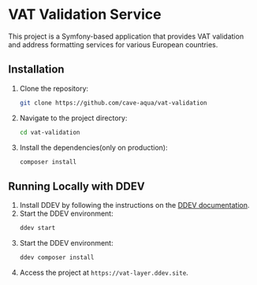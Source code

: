 # VAT Validation Service

This project is a Symfony-based application that provides VAT validation and address formatting services for various European countries.

## Installation

1. Clone the repository:
    ```sh
    git clone https://github.com/cave-aqua/vat-validation
    ```
2. Navigate to the project directory:
    ```sh
    cd vat-validation
    ```
3. Install the dependencies(only on production):
    ```sh
    composer install
    ```

## Running Locally with DDEV

1. Install DDEV by following the instructions on the [DDEV documentation](https://ddev.readthedocs.io/en/stable/#installation).
2. Start the DDEV environment:
    ```sh
    ddev start
    ```
3. Start the DDEV environment:
    ```sh
    ddev composer install
    ```
4. Access the project at `https://vat-layer.ddev.site`.